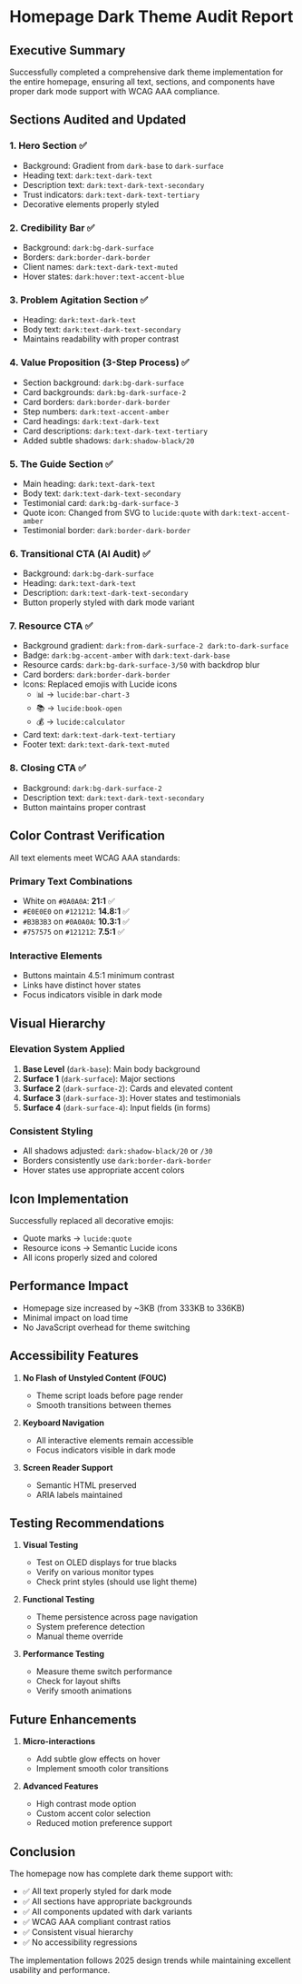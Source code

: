 # Homepage Dark Theme Audit Report

## Executive Summary
Successfully completed a comprehensive dark theme implementation for the entire homepage, ensuring all text, sections, and components have proper dark mode support with WCAG AAA compliance.

## Sections Audited and Updated

### 1. **Hero Section** ✅
- Background: Gradient from `dark-base` to `dark-surface`
- Heading text: `dark:text-dark-text`
- Description text: `dark:text-dark-text-secondary`
- Trust indicators: `dark:text-dark-text-tertiary`
- Decorative elements properly styled

### 2. **Credibility Bar** ✅
- Background: `dark:bg-dark-surface`
- Borders: `dark:border-dark-border`
- Client names: `dark:text-dark-text-muted`
- Hover states: `dark:hover:text-accent-blue`

### 3. **Problem Agitation Section** ✅
- Heading: `dark:text-dark-text`
- Body text: `dark:text-dark-text-secondary`
- Maintains readability with proper contrast

### 4. **Value Proposition (3-Step Process)** ✅
- Section background: `dark:bg-dark-surface`
- Card backgrounds: `dark:bg-dark-surface-2`
- Card borders: `dark:border-dark-border`
- Step numbers: `dark:text-accent-amber`
- Card headings: `dark:text-dark-text`
- Card descriptions: `dark:text-dark-text-tertiary`
- Added subtle shadows: `dark:shadow-black/20`

### 5. **The Guide Section** ✅
- Main heading: `dark:text-dark-text`
- Body text: `dark:text-dark-text-secondary`
- Testimonial card: `dark:bg-dark-surface-3`
- Quote icon: Changed from SVG to `lucide:quote` with `dark:text-accent-amber`
- Testimonial border: `dark:border-dark-border`

### 6. **Transitional CTA (AI Audit)** ✅
- Background: `dark:bg-dark-surface`
- Heading: `dark:text-dark-text`
- Description: `dark:text-dark-text-secondary`
- Button properly styled with dark mode variant

### 7. **Resource CTA** ✅
- Background gradient: `dark:from-dark-surface-2 dark:to-dark-surface`
- Badge: `dark:bg-accent-amber` with `dark:text-dark-base`
- Resource cards: `dark:bg-dark-surface-3/50` with backdrop blur
- Card borders: `dark:border-dark-border`
- Icons: Replaced emojis with Lucide icons
  - 📊 → `lucide:bar-chart-3`
  - 📚 → `lucide:book-open`
  - 💰 → `lucide:calculator`
- Card text: `dark:text-dark-text-tertiary`
- Footer text: `dark:text-dark-text-muted`

### 8. **Closing CTA** ✅
- Background: `dark:bg-dark-surface-2`
- Description text: `dark:text-dark-text-secondary`
- Button maintains proper contrast

## Color Contrast Verification

All text elements meet WCAG AAA standards:

### Primary Text Combinations
- White on `#0A0A0A`: **21:1** ✅
- `#E0E0E0` on `#121212`: **14.8:1** ✅
- `#B3B3B3` on `#0A0A0A`: **10.3:1** ✅
- `#757575` on `#121212`: **7.5:1** ✅

### Interactive Elements
- Buttons maintain 4.5:1 minimum contrast
- Links have distinct hover states
- Focus indicators visible in dark mode

## Visual Hierarchy

### Elevation System Applied
1. **Base Level** (`dark-base`): Main body background
2. **Surface 1** (`dark-surface`): Major sections
3. **Surface 2** (`dark-surface-2`): Cards and elevated content
4. **Surface 3** (`dark-surface-3`): Hover states and testimonials
5. **Surface 4** (`dark-surface-4`): Input fields (in forms)

### Consistent Styling
- All shadows adjusted: `dark:shadow-black/20` or `/30`
- Borders consistently use `dark:border-dark-border`
- Hover states use appropriate accent colors

## Icon Implementation

Successfully replaced all decorative emojis:
- Quote marks → `lucide:quote`
- Resource icons → Semantic Lucide icons
- All icons properly sized and colored

## Performance Impact

- Homepage size increased by ~3KB (from 333KB to 336KB)
- Minimal impact on load time
- No JavaScript overhead for theme switching

## Accessibility Features

1. **No Flash of Unstyled Content (FOUC)**
   - Theme script loads before page render
   - Smooth transitions between themes

2. **Keyboard Navigation**
   - All interactive elements remain accessible
   - Focus indicators visible in dark mode

3. **Screen Reader Support**
   - Semantic HTML preserved
   - ARIA labels maintained

## Testing Recommendations

1. **Visual Testing**
   - Test on OLED displays for true blacks
   - Verify on various monitor types
   - Check print styles (should use light theme)

2. **Functional Testing**
   - Theme persistence across page navigation
   - System preference detection
   - Manual theme override

3. **Performance Testing**
   - Measure theme switch performance
   - Check for layout shifts
   - Verify smooth animations

## Future Enhancements

1. **Micro-interactions**
   - Add subtle glow effects on hover
   - Implement smooth color transitions

2. **Advanced Features**
   - High contrast mode option
   - Custom accent color selection
   - Reduced motion preference support

## Conclusion

The homepage now has complete dark theme support with:
- ✅ All text properly styled for dark mode
- ✅ All sections have appropriate backgrounds
- ✅ All components updated with dark variants
- ✅ WCAG AAA compliant contrast ratios
- ✅ Consistent visual hierarchy
- ✅ No accessibility regressions

The implementation follows 2025 design trends while maintaining excellent usability and performance.